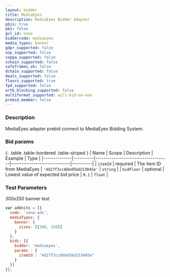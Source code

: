 ```yaml
---
layout: bidder
title: MediaEyes
description: MediaEyes Bidder Adapter
pbjs: true
pbs: false
gvl_id: none
biddercode: mediaeyes
media_types: banner
gdpr_supported: false
usp_supported: false
coppa_supported: false
schain_supported: false
safeframes_ok: false
dchain_supported: false
deals_supported: false
floors_supported: true
fpd_supported: false
ortb_blocking_supported: false
multiformat_supported: will-bid-on-one
prebid_member: false
---
```


### Description

MediaEyes adapter prebid connect to MediaEyes Bidding System.

### Bid params

{: .table .table-bordered .table-striped }
| Name         | Scope    | Description                        | Example                     | Type     |
|--------------|----------|------------------------------------|-----------------------------|----------|
| `itemId`     | required | The item ID from MediaEyes         | `'4d27f3cc8bbd5bd153045e'`  | `string` |
| `bidFloor`   | optional | Lowest value of expected bid price | `0.1`                       | `float`  |

### Test Parameters

300x250 banner test

```javascript
var adUnits = [{
  code: 'zone-ads',
  mediaTypes: {
    banner: {
      sizes: [[300, 250]]
    }
  },
  bids: [{
    bidder: 'mediaeyes',
    params : {
      itemId : "4d27f3cc8bbd5bd153045e"
    }
  }]
}];
```
